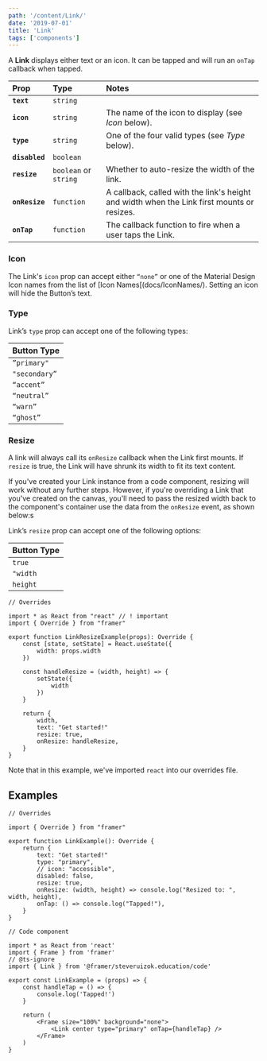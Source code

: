 ```yaml
---
path: '/content/Link/'
date: '2019-07-01'
title: 'Link'
tags: ['components']
---
```


A **Link** displays either text or an icon. It can be tapped and will run an
`onTap` callback when tapped.

| Prop           | Type                  | Notes                                                                                      |
| :------------- | :-------------------- | :----------------------------------------------------------------------------------------- |
| **`text`**     | `string`              |                                                                                            |
| **`icon`**     | `string`              | The name of the icon to display (see _Icon_ below).                                        |
| **`type`**     | `string`              | One of the four valid types (see _Type_ below).                                            |
| **`disabled`** | `boolean`             |                                                                                            |
| **`resize`**   | `boolean` or `string` | Whether to auto-resize the width of the link.                                              |
| **`onResize`** | `function`            | A callback, called with the link's height and width when the Link first mounts or resizes. |
| **`onTap`**    | `function`            | The callback function to fire when a user taps the Link.                                   |

### Icon

The Link's `icon` prop can accept either `“none”` or one of the Material Design
Icon names from the list of [Icon Names[(docs/IconNames/). Setting an icon will
hide the Button’s text.

### Type

Link’s `type` prop can accept one of the following types:

| Button Type   |
| ------------- |
| `”primary"`   |
| `"secondary”` |
| `“accent”`    |
| `“neutral”`   |
| `“warn”`      |
| `“ghost”`     |

### Resize

A link will always call its `onResize` callback when the Link first mounts. If
`resize` is true, the Link will have shrunk its width to fit its text content.

If you've created your Link instance from a code component, resizing will work
without any further steps. However, if you're overriding a Link that you've
created on the canvas, you'll need to pass the resized width back to the
component's container use the data from the `onResize` event, as shown below:s

Link’s `resize` prop can accept one of the following options:

| Button Type |
| ----------- |
| `true`      |
| `"width`    |
| `height`    |

```tsx
// Overrides

import * as React from "react" // ! important
import { Override } from "framer"

export function LinkResizeExample(props): Override {
	const [state, setState] = React.useState({
		width: props.width
	})

	const handleResize = (width, height) => {
		setState({
			width
		})
	}

	return {
		width,
		text: "Get started!"
		resize: true,
		onResize: handleResize,
	}
}
```

Note that in this example, we've imported `react` into our overrides file.

## Examples

```tsx
// Overrides

import { Override } from "framer"

export function LinkExample(): Override {
	return {
		text: "Get started!"
		type: "primary",
		// icon: "accessible",
		disabled: false,
		resize: true,
		onResize: (width, height) => console.log("Resized to: ", width, height),
		onTap: () => console.log("Tapped!"),
	}
}
```

```tsx
// Code component

import * as React from 'react'
import { Frame } from 'framer'
// @ts-ignore
import { Link } from '@framer/steveruizok.education/code'

export const LinkExample = (props) => {
	const handleTap = () => {
		console.log('Tapped!')
	}

	return (
		<Frame size="100%" background="none">
			<Link center type="primary" onTap={handleTap} />
		</Frame>
	)
}
```
